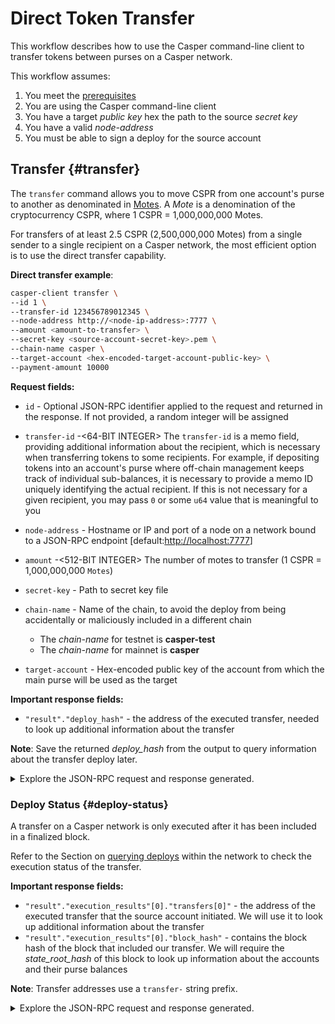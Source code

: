 # Direct Token Transfer

This workflow describes how to use the Casper command-line client to transfer tokens between purses on a Casper network.

This workflow assumes:

1.  You meet the [prerequisites](/dapp-dev-guide/setup.md)
2.  You are using the Casper command-line client
3.  You have a target *public key* hex the path to the source *secret key*
4.  You have a valid *node-address*
5.  You must be able to sign a deploy for the source account

## Transfer {#transfer}

The `transfer` command allows you to move CSPR from one account's purse to another as denominated in [Motes](/design/casper-design.md/#tokens-divisibility). A _Mote_ is a denomination of the cryptocurrency CSPR, where 1 CSPR = 1,000,000,000 Motes.

For transfers of at least 2.5 CSPR (2,500,000,000 Motes) from a single sender to a single recipient on a Casper network, the most efficient option is to use the direct transfer capability.

**Direct transfer example**:

```bash
casper-client transfer \
--id 1 \
--transfer-id 123456789012345 \
--node-address http://<node-ip-address>:7777 \
--amount <amount-to-transfer> \
--secret-key <source-account-secret-key>.pem \
--chain-name casper \
--target-account <hex-encoded-target-account-public-key> \
--payment-amount 10000
```

**Request fields:**

-   `id` - Optional JSON-RPC identifier applied to the request and returned in the response. If not provided, a random integer will be assigned

-   `transfer-id` -<64-BIT INTEGER> The `transfer-id` is a memo field, providing additional information about the recipient, which is necessary when transferring tokens to some recipients. For example, if depositing tokens into an account's purse where off-chain management keeps track of individual sub-balances, it is necessary to provide a memo ID uniquely identifying the actual recipient. If this is not necessary for a given recipient, you may pass `0` or some `u64` value that is meaningful to you

-   `node-address` - Hostname or IP and port of a node on a network bound to a JSON-RPC endpoint \[default:<http://localhost:7777>\]

-   `amount` -<512-BIT INTEGER> The number of motes to transfer (1 CSPR = 1,000,000,000 `Motes`)

-   `secret-key` - Path to secret key file

-   `chain-name` - Name of the chain, to avoid the deploy from being accidentally or maliciously included in a different chain

    -   The _chain-name_ for testnet is **casper-test**
    -   The _chain-name_ for mainnet is **casper**

-   `target-account` - Hex-encoded public key of the account from which the main purse will be used as the target

**Important response fields:**

-   `"result"."deploy_hash"` - the address of the executed transfer, needed to look up additional information about the transfer

**Note**: Save the returned _deploy_hash_ from the output to query information about the transfer deploy later.

<details>
<summary>Explore the JSON-RPC request and response generated.</summary>

**JSON-RPC Request**:

```json
{
    "id": 1,
    "jsonrpc": "2.0",
    "method": "account_put_deploy",
    "params": {
        "deploy": {
            "approvals": [
                {
                    "signature": "130 chars",
                    "signer": "010f50b0116f213ef65b99d1bd54483f92bf6131de2f8aceb7e3f825a838292150"
                }
            ],
            "hash": "ec2d477a532e00b08cfa9447b7841a645a27d34ee12ec55318263617e5740713",
            "header": {
                "account": "010f50b0116f213ef65b99d1bd54483f92bf6131de2f8aceb7e3f825a838292150",
                "body_hash": "da35b095640a403324306c59ac6f18a446dfcc28faf753ce58b96b635587dd8e",
                "chain_name": "casper-net-1",
                "dependencies": [],
                "gas_price": 1,
                "timestamp": "2021-04-20T18:04:40.333Z",
                "ttl": "1h"
            },
            "payment": {
                "ModuleBytes": {
                    "args": [
                        [
                            "amount",
                            {
                                "bytes": "021027",
                                "cl_type": "U512",
                                "parsed": "10000"
                            }
                        ]
                    ],
                    "module_bytes": ""
                }
            },
            "session": {
                "Transfer": {
                    "args": [
                        [
                            "amount",
                            {
                                "bytes": "0400f90295",
                                "cl_type": "U512",
                                "parsed": "2500000000"
                            }
                        ],
                        [
                            "target",
                            {
                                "bytes": "8ae68a6902ff3c029cea32bb67ae76b25d26329219e4c9ceb676745981fd3668",
                                "cl_type": {
                                    "ByteArray": 32
                                },
                                "parsed": "8ae68a6902ff3c029cea32bb67ae76b25d26329219e4c9ceb676745981fd3668"
                            }
                        ],
                        [
                            "id",
                            {
                                "bytes": "00",
                                "cl_type": {
                                    "Option": "U64"
                                },
                                "parsed": null
                            }
                        ]
                    ]
                }
            }
        }
    }
}
```

**JSON-RPC Response**:

```json
{
    "id": 1,
    "jsonrpc": "2.0",
    "result": {
        "api_version": "1.0.0",
        "deploy_hash": "ec2d477a532e00b08cfa9447b7841a645a27d34ee12ec55318263617e5740713"
    }
}
```

</details>

### Deploy Status {#deploy-status}

A transfer on a Casper network is only executed after it has been included in a finalized block.

Refer to the Section on [querying deploys](/workflow/developers/querying.md#deploy-status) within the network to check the execution status of the transfer.

**Important response fields:**

-   `"result"."execution_results"[0]."transfers[0]"` - the address of the executed transfer that the source account initiated. We will use it to look up additional information about the transfer
-   `"result"."execution_results"[0]."block_hash"` - contains the block hash of the block that included our transfer. We will require the _state_root_hash_ of this block to look up information about the accounts and their purse balances

**Note**: Transfer addresses use a `transfer-` string prefix.

<details>
<summary>Explore the JSON-RPC request and response generated.</summary>

**JSON-RPC Request**:

```json
{
    "id": 2,
    "jsonrpc": "2.0",
    "method": "info_get_deploy",
    "params": {
        "deploy_hash": "ec2d477a532e00b08cfa9447b7841a645a27d34ee12ec55318263617e5740713"
    }
}
```

**JSON-RPC Response**:

```json
{
  "id": 6054990863558097019,
  "jsonrpc": "2.0",
  "result": {
    "api_version": "1.4.6",
    "deploy": {
      "approvals": [
        {
          "signature": "01c8c1704a2c921988cd546fe85d249f27bc9da198e8c2f79d91e19a40e015e59a099723b5540c20c57a1ebffef2e4d2e333d9e52f1f27fef9d6b9a4ec5080b40a",
          "signer": "01ea8ff63a2b3bcf42c3e8e057959d864043fb989082ddc54464ef9a2ea7338ba0"
        }
      ],
      "hash": "d5862af0c7d06df6cb265c2dee9a014ce570a8db75eb0689f14d819c632c305d",
      "header": {
        "account": "01ea8ff63a2b3bcf42c3e8e057959d864043fb989082ddc54464ef9a2ea7338ba0",
        "body_hash": "9ccc49a951b9b783bbb20746007e221e8326fbbb48f002aaa40d664abf35995d",
        "chain_name": "casper-test",
        "dependencies": [],
        "gas_price": 1,
        "timestamp": "2022-07-05T22:39:20.190Z",
        "ttl": "30m"
      },
      "payment": {
        "ModuleBytes": {
          "args": [
            [
              "amount",
              {
                "bytes": "0400e1f505",
                "cl_type": "U512",
                "parsed": "100000000"
              }
            ]
          ],
          "module_bytes": ""
        }
      },
      "session": {
        "Transfer": {
          "args": [
            [
              "amount",
              {
                "bytes": "0400f90295",
                "cl_type": "U512",
                "parsed": "2500000000"
              }
            ],
            [
              "target",
              {
                "bytes": "0203343d88a5dd8a67ab8c9d572c50c7f4604960d78f8a41ea48b98d3dcec6316834",
                "cl_type": "PublicKey",
                "parsed": "0203343d88a5dd8a67ab8c9d572c50c7f4604960d78f8a41ea48b98d3dcec6316834"
              }
            ],
            [
              "id",
              {
                "bytes": "01e6c6720000000000",
                "cl_type": {
                  "Option": "U64"
                },
                "parsed": 7522022
              }
            ]
          ]
        }
      }
    },
    "execution_results": [
      {
        "block_hash": "b357fc78f105e43be66f268bb8d7308f357fe37e0e55d92d26f8e255c9292529",
        "result": {
          "Success": {
            "cost": "100000000",
            "effect": {
              "operations": [],
              "transforms": [
                {
                  "key": "account-hash-aff4921ce6f73072a914f04e7327a946b72ec4562a7d99f107e9411d1592c3f6",
                  "transform": "Identity"
                },
                {
                  "key": "account-hash-aff4921ce6f73072a914f04e7327a946b72ec4562a7d99f107e9411d1592c3f6",
                  "transform": "Identity"
                },
                {
                  "key": "hash-8cf5e4acf51f54eb59291599187838dc3bc234089c46fc6ca8ad17e762ae4401",
                  "transform": "Identity"
                },
                {
                  "key": "hash-624dbe2395b9d9503fbee82162f1714ebff6b639f96d2084d26d944c354ec4c5",
                  "transform": "Identity"
                },
                {
                  "key": "hash-010c3fe81b7b862e50c77ef9a958a05bfa98444f26f96f23d37a13c96244cfb7",
                  "transform": "Identity"
                },
                {
                  "key": "hash-9824d60dc3a5c44a20b9fd260a412437933835b52fc683d8ae36e4ec2114843e",
                  "transform": "Identity"
                },
                {
                  "key": "balance-20c3a137051eaa98efa048fd8f888ed4b342bcc1c8166f475e25b6a627d669a4",
                  "transform": "Identity"
                },
                {
                  "key": "balance-98d945f5324f865243b7c02c0417ab6eac361c5c56602fd42ced834a1ba201b6",
                  "transform": "Identity"
                },
                {
                  "key": "balance-20c3a137051eaa98efa048fd8f888ed4b342bcc1c8166f475e25b6a627d669a4",
                  "transform": {
                    "WriteCLValue": {
                      "bytes": "0500a7d0dd2c",
                      "cl_type": "U512",
                      "parsed": "192700000000"
                    }
                  }
                },
                {
                  "key": "balance-98d945f5324f865243b7c02c0417ab6eac361c5c56602fd42ced834a1ba201b6",
                  "transform": {
                    "AddUInt512": "100000000"
                  }
                },
                {
                  "key": "account-hash-aff4921ce6f73072a914f04e7327a946b72ec4562a7d99f107e9411d1592c3f6",
                  "transform": "Identity"
                },
                {
                  "key": "account-hash-aff4921ce6f73072a914f04e7327a946b72ec4562a7d99f107e9411d1592c3f6",
                  "transform": "Identity"
                },
                {
                  "key": "hash-8cf5e4acf51f54eb59291599187838dc3bc234089c46fc6ca8ad17e762ae4401",
                  "transform": "Identity"
                },
                {
                  "key": "hash-624dbe2395b9d9503fbee82162f1714ebff6b639f96d2084d26d944c354ec4c5",
                  "transform": "Identity"
                },
                {
                  "key": "hash-010c3fe81b7b862e50c77ef9a958a05bfa98444f26f96f23d37a13c96244cfb7",
                  "transform": "Identity"
                },
                {
                  "key": "hash-9824d60dc3a5c44a20b9fd260a412437933835b52fc683d8ae36e4ec2114843e",
                  "transform": "Identity"
                },
                {
                  "key": "balance-20c3a137051eaa98efa048fd8f888ed4b342bcc1c8166f475e25b6a627d669a4",
                  "transform": "Identity"
                },
                {
                  "key": "balance-98d945f5324f865243b7c02c0417ab6eac361c5c56602fd42ced834a1ba201b6",
                  "transform": "Identity"
                },
                {
                  "key": "balance-20c3a137051eaa98efa048fd8f888ed4b342bcc1c8166f475e25b6a627d669a4",
                  "transform": {
                    "WriteCLValue": {
                      "bytes": "0500a7d0dd2c",
                      "cl_type": "U512",
                      "parsed": "192700000000"
                    }
                  }
                },
                {
                  "key": "balance-98d945f5324f865243b7c02c0417ab6eac361c5c56602fd42ced834a1ba201b6",
                  "transform": {
                    "AddUInt512": "100000000"
                  }
                },
                {
                  "key": "hash-010c3fe81b7b862e50c77ef9a958a05bfa98444f26f96f23d37a13c96244cfb7",
                  "transform": "Identity"
                },
                {
                  "key": "hash-9824d60dc3a5c44a20b9fd260a412437933835b52fc683d8ae36e4ec2114843e",
                  "transform": "Identity"
                },
                {
                  "key": "balance-20c3a137051eaa98efa048fd8f888ed4b342bcc1c8166f475e25b6a627d669a4",
                  "transform": "Identity"
                },
                {
                  "key": "balance-be85882962304905286b2b4d3602f7f287095536ef4ce3e9a5360930c729ec2c",
                  "transform": "Identity"
                },
                {
                  "key": "balance-20c3a137051eaa98efa048fd8f888ed4b342bcc1c8166f475e25b6a627d669a4",
                  "transform": {
                    "WriteCLValue": {
                      "bytes": "0500aecd482c",
                      "cl_type": "U512",
                      "parsed": "190200000000"
                    }
                  }
                },
                {
                  "key": "balance-be85882962304905286b2b4d3602f7f287095536ef4ce3e9a5360930c729ec2c",
                  "transform": {
                    "AddUInt512": "2500000000"
                  }
                },
                {
                  "key": "transfer-86760957e94a46839bcd03bee35c9db6b8a906e6fbfe87e69e93383df3d41b2a",
                  "transform": {
                    "WriteTransfer": {
                      "amount": "2500000000",
                      "deploy_hash": "d5862af0c7d06df6cb265c2dee9a014ce570a8db75eb0689f14d819c632c305d",
                      "from": "account-hash-9aed70924116013bdd5517109bea97678d9cff449640457a8a4ed3e561d864d4",
                      "gas": "0",
                      "id": 7522022,
                      "source": "uref-20c3a137051eaa98efa048fd8f888ed4b342bcc1c8166f475e25b6a627d669a4-007",
                      "target": "uref-be85882962304905286b2b4d3602f7f287095536ef4ce3e9a5360930c729ec2c-004",
                      "to": "account-hash-aff4921ce6f73072a914f04e7327a946b72ec4562a7d99f107e9411d1592c3f6"
                    }
                  }
                },
                {
                  "key": "deploy-d5862af0c7d06df6cb265c2dee9a014ce570a8db75eb0689f14d819c632c305d",
                  "transform": {
                    "WriteDeployInfo": {
                      "deploy_hash": "d5862af0c7d06df6cb265c2dee9a014ce570a8db75eb0689f14d819c632c305d",
                      "from": "account-hash-9aed70924116013bdd5517109bea97678d9cff449640457a8a4ed3e561d864d4",
                      "gas": "100000000",
                      "source": "uref-20c3a137051eaa98efa048fd8f888ed4b342bcc1c8166f475e25b6a627d669a4-007",
                      "transfers": [
                        "transfer-86760957e94a46839bcd03bee35c9db6b8a906e6fbfe87e69e93383df3d41b2a"
                      ]
                    }
                  }
                },
                {
                  "key": "hash-8cf5e4acf51f54eb59291599187838dc3bc234089c46fc6ca8ad17e762ae4401",
                  "transform": "Identity"
                },
                {
                  "key": "hash-624dbe2395b9d9503fbee82162f1714ebff6b639f96d2084d26d944c354ec4c5",
                  "transform": "Identity"
                },
                {
                  "key": "balance-98d945f5324f865243b7c02c0417ab6eac361c5c56602fd42ced834a1ba201b6",
                  "transform": "Identity"
                },
                {
                  "key": "hash-8cf5e4acf51f54eb59291599187838dc3bc234089c46fc6ca8ad17e762ae4401",
                  "transform": "Identity"
                },
                {
                  "key": "hash-010c3fe81b7b862e50c77ef9a958a05bfa98444f26f96f23d37a13c96244cfb7",
                  "transform": "Identity"
                },
                {
                  "key": "hash-9824d60dc3a5c44a20b9fd260a412437933835b52fc683d8ae36e4ec2114843e",
                  "transform": "Identity"
                },
                {
                  "key": "balance-98d945f5324f865243b7c02c0417ab6eac361c5c56602fd42ced834a1ba201b6",
                  "transform": "Identity"
                },
                {
                  "key": "balance-874289dbe721508e8d2893efd86364ea1ca67a6a2456825259efd6db8efb427c",
                  "transform": "Identity"
                },
                {
                  "key": "balance-98d945f5324f865243b7c02c0417ab6eac361c5c56602fd42ced834a1ba201b6",
                  "transform": {
                    "WriteCLValue": {
                      "bytes": "00",
                      "cl_type": "U512",
                      "parsed": "0"
                    }
                  }
                },
                {
                  "key": "balance-874289dbe721508e8d2893efd86364ea1ca67a6a2456825259efd6db8efb427c",
                  "transform": {
                    "AddUInt512": "100000000"
                  }
                }
              ]
            },
            "transfers": [
              "transfer-86760957e94a46839bcd03bee35c9db6b8a906e6fbfe87e69e93383df3d41b2a"
            ]
          }
        }
      }
    ]
  }
}
```

</details>


